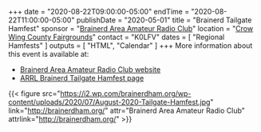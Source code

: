 +++
date = "2020-08-22T09:00:00-05:00"
endTime = "2020-08-22T11:00:00-05:00"
publishDate = "2020-05-01"
title = "Brainerd Tailgate Hamfest"
sponsor = "[Brainerd Area Amateur Radio Club](http://brainerdham.org/)"
location = "[Crow Wing County Fairgrounds](https://www.google.com/maps/place/Crow+Wing+County+Fair/@46.3343049,-94.1909712,17z/data=!3m1!4b1!4m5!3m4!1s0x52b6bc77fe9e5e37:0x9ebca8062b419f4!8m2!3d46.3343049!4d-94.1887825?hl=en)"
contact = "K0LFV"
dates = [ "Regional Hamfests" ]
outputs = [ "HTML", "Calendar" ]
+++
More information about this event is available at:

* [Brainerd Area Amateur Radio Club website](http://brainerdham.org/)
* [ARRL Brainerd Tailgate Hamfest page](http://www.arrl.org/hamfests/brainerd-tailgate-hamfest-5)

{{< figure src="https://i2.wp.com/brainerdham.org/wp-content/uploads/2020/07/August-2020-Tailgate-Hamfest.jpg" link="http://brainerdham.org/" attr="Brainerd Area Amateur Radio Club" attrlink="http://brainerdham.org/" >}}
